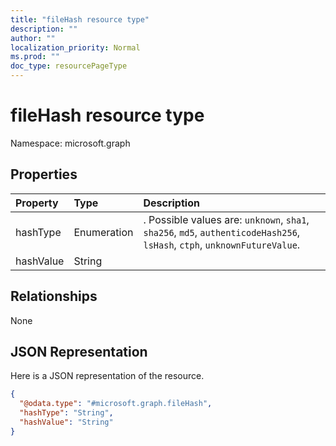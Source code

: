 ```yaml
---
title: "fileHash resource type"
description: ""
author: ""
localization_priority: Normal
ms.prod: ""
doc_type: resourcePageType
---
```


# fileHash resource type


Namespace: microsoft.graph



## Properties
|Property|Type|Description|
|:---|:---|:---|
|hashType|Enumeration|. Possible values are: `unknown`, `sha1`, `sha256`, `md5`, `authenticodeHash256`, `lsHash`, `ctph`, `unknownFutureValue`.|
|hashValue|String||

## Relationships
None

## JSON Representation
Here is a JSON representation of the resource.
<!-- {
  "blockType": "resource",
  "@odata.type": "microsoft.graph.fileHash"
}
-->
``` json
{
  "@odata.type": "#microsoft.graph.fileHash",
  "hashType": "String",
  "hashValue": "String"
}
```

